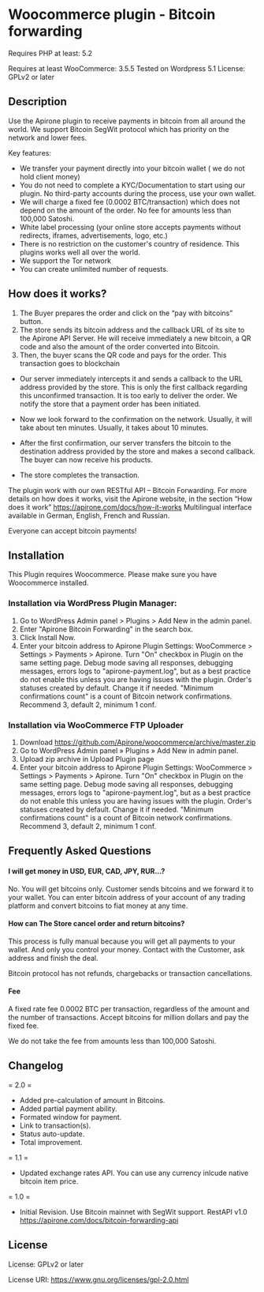 ﻿# Woocommerce plugin - Bitcoin forwarding

Requires PHP at least: 5.2

Requires at least WooCommerce: 3.5.5
Tested on Wordpress 5.1
License: GPLv2 or later

## Description

Use the Apirone plugin to receive payments in bitcoin from all around the world. We support Bitcoin SegWit protocol which has priority on the network and lower fees.

Key features:

* We transfer your payment directly into your bitcoin wallet ( we do not hold client money)
* You do not need to complete a KYC/Documentation to start using our plugin. No third-party accounts during the process, use your own wallet.
* We will charge a fixed fee (0.0002 BTC/transaction) which does not depend on the amount of the order. No fee for amounts less than 100,000 Satoshi.
* White label processing (your online store accepts payments without redirects, iframes, advertisements, logo, etc.)
* There is no restriction on the customer's country of residence. This plugins works well all over the world.
* We support the Tor network
* You can create unlimited number of requests. 



## How does it works?

1. The Buyer prepares the order and click on the “pay with bitcoins” button.
1. The store sends its bitcoin address and the callback URL of its site to the Apirone API Server. He will receive immediately a new bitcoin, a QR code and also the amount of the order converted into Bitcoin.
1. Then, the buyer scans the QR code and pays for the order. This transaction goes to blockchain

* Our server immediately intercepts it and sends a callback to the URL address provided by the store. This is only the first callback regarding this unconfirmed transaction. It is too early to deliver the order. We notify the store that a payment order has been initiated.

* Now we look forward to the confirmation on the network. Usually, it will take about ten minutes. Usually, it takes about 10 minutes.

* After the first confirmation, our server transfers the bitcoin to the destination address provided by the store and makes a second callback. The buyer can now receive his products.

* The store completes the transaction.


The plugin work with our own RESTful API – Bitcoin Forwarding. For more details on how does it works, visit the Apirone website, in the section “How does it work” https://apirone.com/docs/how-it-works
Multilingual interface available in German, English, French and Russian.

Everyone can accept bitcoin payments!




## Installation

This Plugin requires Woocommerce. Please make sure you have Woocommerce installed.


### Installation via WordPress Plugin Manager:

1. Go to WordPress Admin panel > Plugins > Add New in the admin panel.
2. Enter "Apirone Bitcoin Forwarding" in the search box.
3. Click Install Now.
4. Enter your bitcoin address to Apirone Plugin Settings: WooCommerce > Settings > Payments > Apirone.
Turn "On" checkbox in Plugin on the same setting page.
Debug mode saving all responses, debugging messages, errors logs to "apirone-payment.log", but as a best practice do not enable this unless you are having issues with the plugin.
Order's statuses created by default. Change it if needed.
"Minimum confirmations count" is a count of Bitcoin network confirmations. Recommend 3, default 2, minimum 1 conf.

### Installation via WooCommerce FTP Uploader

1. Download https://github.com/Apirone/woocommerce/archive/master.zip
2. Go to WordPress Admin panel » Plugins » Add New in admin panel.
3. Upload zip archive in Upload Plugin page
4. Enter your bitcoin address to Apirone Plugin Settings: WooCommerce > Settings > Payments > Apirone.
Turn "On" checkbox in Plugin on the same setting page.
Debug mode saving all responses, debugging messages, errors logs to "apirone-payment.log", but as a best practice do not enable this unless you are having issues with the plugin.
Order's statuses created by default. Change it if needed.
"Minimum confirmations count" is a count of Bitcoin network confirmations. Recommend 3, default 2, minimum 1 conf.


## Frequently Asked Questions

#### I will get money in USD, EUR, CAD, JPY, RUR...?

No. You will get bitcoins only. Customer sends bitcoins and we forward it to your wallet.
You can enter bitcoin address of your account of any trading platform and convert bitcoins to fiat money at any time.

#### How can The Store cancel order and return bitcoins?

This process is fully manual because you will get all payments to your wallet. And only you control your money.
Contact with the Customer, ask address and finish the deal.

Bitcoin protocol has not refunds, chargebacks or transaction cancellations.

#### Fee

A fixed rate fee 0.0002 BTC per transaction, regardless of the amount and the number of transactions. Accept bitcoins for million dollars and pay the fixed fee.

We do not take the fee from amounts less than 100,000 Satoshi.


## Changelog

= 2.0 =
- Added pre-calculation of amount in Bitcoins.
- Added partial payment ability.
- Formated window for payment.
- Link to transaction(s).
- Status auto-update.
- Total improvement.

= 1.1 =
- Updated exchange rates API. You can use any currency inlcude native bitcoin item price.

= 1.0 =

- Initial Revision. Use Bitcoin mainnet with SegWit support.
RestAPI v1.0 https://apirone.com/docs/bitcoin-forwarding-api



## License

License: GPLv2 or later

License URI: https://www.gnu.org/licenses/gpl-2.0.html
